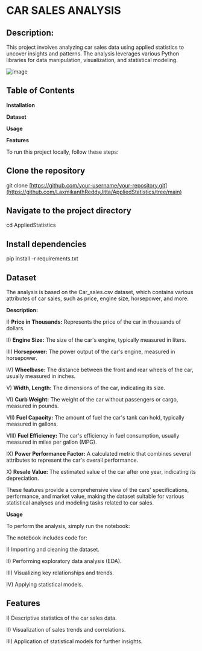 # CAR SALES ANALYSIS 

## Description:

  This project involves analyzing car sales data using applied statistics to uncover insights and patterns. The analysis leverages various Python libraries for data manipulation, visualization, and statistical modeling.

![image](https://github.com/user-attachments/assets/582318fc-7ce7-4440-841d-ced70b094670)



## Table of Contents

**Installation**

**Dataset**

**Usage**

**Features**


To run this project locally, follow these steps:

## Clone the repository

git clone [https://github.com/your-username/your-repository.git](https://github.com/LaxmikanthReddyJitta/AppliedStatistics/tree/main)

## Navigate to the project directory

cd AppliedStatistics

## Install dependencies

pip install -r requirements.txt

## Dataset

The analysis is based on the Car_sales.csv dataset, which contains various attributes of car sales, such as price, engine size, horsepower, and more.


**Description:** 

I) **Price in Thousands:** Represents the price of the car in thousands of dollars.

II) **Engine Size:** The size of the car's engine, typically measured in liters.

III) **Horsepower:** The power output of the car's engine, measured in horsepower.

IV) **Wheelbase:** The distance between the front and rear wheels of the car, usually measured in inches.

V) **Width, Length:** The dimensions of the car, indicating its size.

VI) **Curb Weight:** The weight of the car without passengers or cargo, measured in pounds.

VII) **Fuel Capacity:** The amount of fuel the car's tank can hold, typically measured in gallons.

VIII) **Fuel Efficiency:** The car's efficiency in fuel consumption, usually measured in miles per gallon (MPG).

IX) **Power Performance Factor:** A calculated metric that combines several attributes to represent the car's overall performance.

X) **Resale Value:** The estimated value of the car after one year, indicating its depreciation.

These features provide a comprehensive view of the cars' specifications, performance, and market value, making the dataset suitable for various statistical analyses and modeling tasks related to car sales.

**Usage**

To perform the analysis, simply run the notebook:

The notebook includes code for:

I) Importing and cleaning the dataset.

II) Performing exploratory data analysis (EDA).

III) Visualizing key relationships and trends.

IV) Applying statistical models.

## Features

I) Descriptive statistics of the car sales data.

II) Visualization of sales trends and correlations.

III) Application of statistical models for further insights.
